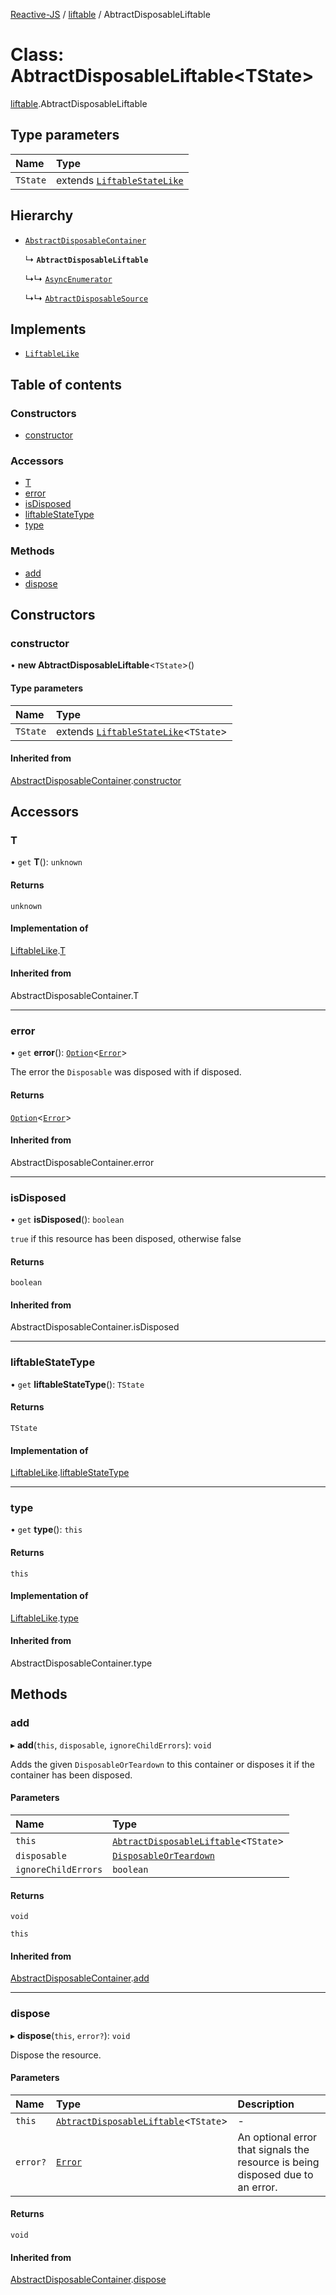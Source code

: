 [Reactive-JS](../README.md) / [liftable](../modules/liftable.md) / AbtractDisposableLiftable

# Class: AbtractDisposableLiftable<TState\>

[liftable](../modules/liftable.md).AbtractDisposableLiftable

## Type parameters

| Name | Type |
| :------ | :------ |
| `TState` | extends [`LiftableStateLike`](../interfaces/liftable.LiftableStateLike.md) |

## Hierarchy

- [`AbstractDisposableContainer`](container.AbstractDisposableContainer.md)

  ↳ **`AbtractDisposableLiftable`**

  ↳↳ [`AsyncEnumerator`](asyncEnumerator.AsyncEnumerator.md)

  ↳↳ [`AbtractDisposableSource`](source.AbtractDisposableSource.md)

## Implements

- [`LiftableLike`](../interfaces/liftable.LiftableLike.md)

## Table of contents

### Constructors

- [constructor](liftable.AbtractDisposableLiftable.md#constructor)

### Accessors

- [T](liftable.AbtractDisposableLiftable.md#t)
- [error](liftable.AbtractDisposableLiftable.md#error)
- [isDisposed](liftable.AbtractDisposableLiftable.md#isdisposed)
- [liftableStateType](liftable.AbtractDisposableLiftable.md#liftablestatetype)
- [type](liftable.AbtractDisposableLiftable.md#type)

### Methods

- [add](liftable.AbtractDisposableLiftable.md#add)
- [dispose](liftable.AbtractDisposableLiftable.md#dispose)

## Constructors

### constructor

• **new AbtractDisposableLiftable**<`TState`\>()

#### Type parameters

| Name | Type |
| :------ | :------ |
| `TState` | extends [`LiftableStateLike`](../interfaces/liftable.LiftableStateLike.md)<`TState`\> |

#### Inherited from

[AbstractDisposableContainer](container.AbstractDisposableContainer.md).[constructor](container.AbstractDisposableContainer.md#constructor)

## Accessors

### T

• `get` **T**(): `unknown`

#### Returns

`unknown`

#### Implementation of

[LiftableLike](../interfaces/liftable.LiftableLike.md).[T](../interfaces/liftable.LiftableLike.md#t)

#### Inherited from

AbstractDisposableContainer.T

___

### error

• `get` **error**(): [`Option`](../modules/option.md#option)<[`Error`](../interfaces/disposable.Error.md)\>

The error the `Disposable` was disposed with if disposed.

#### Returns

[`Option`](../modules/option.md#option)<[`Error`](../interfaces/disposable.Error.md)\>

#### Inherited from

AbstractDisposableContainer.error

___

### isDisposed

• `get` **isDisposed**(): `boolean`

`true` if this resource has been disposed, otherwise false

#### Returns

`boolean`

#### Inherited from

AbstractDisposableContainer.isDisposed

___

### liftableStateType

• `get` **liftableStateType**(): `TState`

#### Returns

`TState`

#### Implementation of

[LiftableLike](../interfaces/liftable.LiftableLike.md).[liftableStateType](../interfaces/liftable.LiftableLike.md#liftablestatetype)

___

### type

• `get` **type**(): `this`

#### Returns

`this`

#### Implementation of

[LiftableLike](../interfaces/liftable.LiftableLike.md).[type](../interfaces/liftable.LiftableLike.md#type)

#### Inherited from

AbstractDisposableContainer.type

## Methods

### add

▸ **add**(`this`, `disposable`, `ignoreChildErrors`): `void`

Adds the given `DisposableOrTeardown` to this container or disposes it if the container has been disposed.

#### Parameters

| Name | Type |
| :------ | :------ |
| `this` | [`AbtractDisposableLiftable`](liftable.AbtractDisposableLiftable.md)<`TState`\> |
| `disposable` | [`DisposableOrTeardown`](../modules/disposable.md#disposableorteardown) |
| `ignoreChildErrors` | `boolean` |

#### Returns

`void`

`this`

#### Inherited from

[AbstractDisposableContainer](container.AbstractDisposableContainer.md).[add](container.AbstractDisposableContainer.md#add)

___

### dispose

▸ **dispose**(`this`, `error?`): `void`

Dispose the resource.

#### Parameters

| Name | Type | Description |
| :------ | :------ | :------ |
| `this` | [`AbtractDisposableLiftable`](liftable.AbtractDisposableLiftable.md)<`TState`\> | - |
| `error?` | [`Error`](../interfaces/disposable.Error.md) | An optional error that signals the resource is being disposed due to an error. |

#### Returns

`void`

#### Inherited from

[AbstractDisposableContainer](container.AbstractDisposableContainer.md).[dispose](container.AbstractDisposableContainer.md#dispose)
